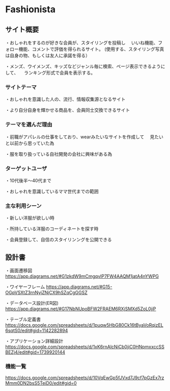 # Fashionista

## サイト概要
・おしゃれをするのが好きな会員が、スタイリングを投稿し
　いいね機能、フォロー機能、コメントで評価を得られるサイト。
 (使用する、スタイリング写真は自身の物、もしくは友人に承諾を得る）

・メンズ、ウイメンズ、キッズなどジャンル毎に検索、ページ表示できるようにして、
　ランキング形式で会員を表示する。

### サイトテーマ
・おしゃれを意識した人の、流行、情報収集源となるサイト

・より自分自身を輝かせる商品を、会員同士交換できるサイト

### テーマを選んだ理由
・前職がアパレルの仕事をしており、wearみたいなサイトを作成して
　見たいと以前から思っていた為

・服を取り扱っている自社開発の会社に興味がある為

### ターゲットユーザ
・10代後半〜40代まで

・おしゃれを意識しているママ世代までの範囲
### 主な利用シーン
・新しい洋服が欲しい時

・所持している洋服のコーディネートを探す時

・会員登録して、自信のスタイリンングを公開できる

## 設計書
・画面遷移図
https://app.diagrams.net/#G1zkdW9mCmgqvlP7FW4AAQM1jatA4nYWPG

・ワイヤーフレーム
https://app.diagrams.net/#G15-OGpVSXtZ3rnNyjZNjCX9hSZqCgGGSZ

・データベース設計(ER図)
https://app.diagrams.net/#G17NbNUpoBFW2FRAEM6RXjSMXd5ZoL0jiP

・テーブル定義書
https://docs.google.com/spreadsheets/d/1puqw5HbG80Ck16tByaVoRqizEL6sqtS0/edit#gid=1142282894

・アプリケーション詳細設計
https://docs.google.com/spreadsheets/d/1xK6rnAlcNiCb0jiC0HNpmxxccSSBEZj4/edit#gid=1739920144
### 機能一覧
https://docs.google.com/spreadsheets/d/10VqEwGp5fJVxd7J9cf7pGzEx7rzMmm0DN2bsS5TeiD0/edit#gid=0


